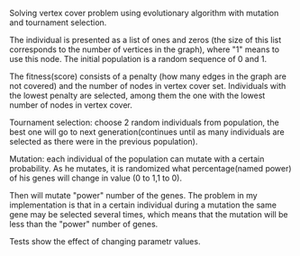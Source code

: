 Solving vertex cover problem using evolutionary algorithm with mutation and tournament selection.

The individual is presented as a list of ones and zeros (the size of this list corresponds to the number of vertices in the graph), where "1" means to use this node.
The initial population is a random sequence of 0 and 1.

The fitness(score) consists of a penalty (how many edges in the graph are not covered) and the number of nodes in vertex cover set.
Individuals with the lowest penalty are selected, among them the one with the lowest number of nodes in vertex cover.

Tournament selection: choose 2 random individuals from population, the best one will go to next generation(continues until as many individuals are selected as there were in the previous population).

Mutation: each individual of the population can mutate with a certain probability. As he mutates, it is randomized what percentage(named power) of his genes will change in value (0 to 1,1 to 0).

Then will mutate "power" number of the genes. The problem in my implementation is that in a certain individual during a mutation the same gene may be selected several times, which means that the mutation will be less than the "power" number of genes.


Tests show the effect of changing parametr values.
 
